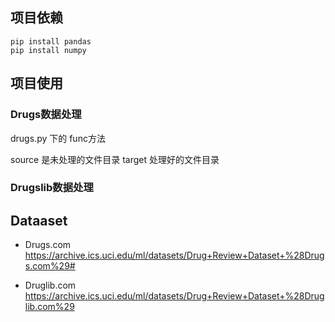 ## 项目依赖

```shell
pip install pandas
pip install numpy
```

## 项目使用

### Drugs数据处理

drugs.py 下的 func方法

source 是未处理的文件目录
target 处理好的文件目录

### Drugslib数据处理

## Dataaset

- Drugs.com https://archive.ics.uci.edu/ml/datasets/Drug+Review+Dataset+%28Drugs.com%29#

- Druglib.com https://archive.ics.uci.edu/ml/datasets/Drug+Review+Dataset+%28Druglib.com%29